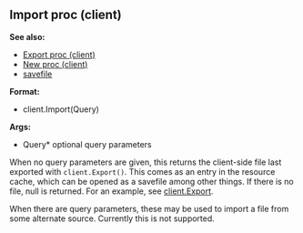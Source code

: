 ## Import proc (client)
**See also:**
*   [Export proc (client)](/client/proc/Export)
*   [New proc (client)](/client/proc/New)
*   [savefile](/savefile)
<!-- -->
**Format:**
*   client.Import(Query)
<!-- -->
**Args:**
*   Query* optional query parameters


When no query parameters are given, this returns the
client-side file last exported with `client.Export()`. This comes as an
entry in the resource cache, which can be opened as a savefile among
other things. If there is no file, null is returned. For an example, see
[client.Export](/client/proc/Export). 

When there are query
parameters, these may be used to import a file from some alternate
source. Currently this is not supported.